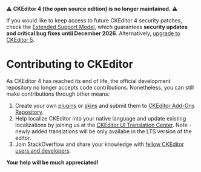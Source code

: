 ⚠️️️ **CKEditor 4 (the open source edition) is no longer maintained.** ⚠️

If you would like to keep access to future CKEditor 4 security patches, check the [Extended Support Model](https://ckeditor.com/ckeditor-4-support/), which guarantees **security updates and critical bug fixes until December 2026**. Alternatively, [upgrade to CKEditor 5](https://ckeditor.com/docs/ckeditor5/latest/updating/ckeditor4/migration-from-ckeditor-4.html).

# Contributing to CKEditor

As CKEditor 4 has reached its end of life, the official development repository no longer accepts code contributions. Nonetheless, you can still make contributions through other means:

1. Create your own [plugins](https://ckeditor.com/docs/ckeditor4/latest/guide/plugin_sdk_sample.html) or [skins](https://ckeditor.com/docs/ckeditor4/latest/guide/skin_sdk_intro.html)
and submit them to [CKEditor Add-Ons Repository](https://ckeditor.com/cke4/addons/plugins/).
2. Help localize CKEditor into your native language and update existing localizations by joining us at the
[CKEditor UI Translation Center](https://www.transifex.com/ckeditor/ckeditor/). Note - newly added translations will be only availabe in the LTS version of the editor.
3. Join StackOverflow and share your knowledge with [fellow CKEditor users and developers](http://stackoverflow.com/questions/tagged/ckeditor).

**Your help will be much appreciated!**

